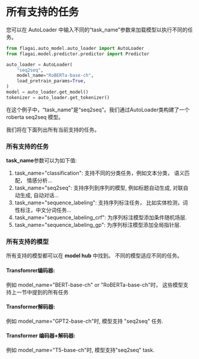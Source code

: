 # 所有支持的任务


您可以在 AutoLoader 中输入不同的“task_name”参数来加载模型以执行不同的任务。

```python
from flagai.auto_model.auto_loader import AutoLoader
from flagai.model.predictor.predictor import Predictor

auto_loader = AutoLoader(
    "seq2seq",
    model_name="RoBERTa-base-ch",
    load_pretrain_params=True,
)
model = auto_loader.get_model()
tokenizer = auto_loader.get_tokenizer()
```
在这个例子中，“task_name”是“seq2seq”。我们通过AutoLoader类构建了一个roberta seq2seq 模型。

我们将在下面列出所有当前支持的任务。
### 所有支持的任务
**task_name**参数可以为如下值:
1. task_name="classification": 支持不同的分类任务，例如文本分类， 语义匹配， 情感分析...
2. task_name="seq2seq": 支持序列到序列的模型, 例如标题自动生成, 对联自动生成, 自动对话...
3. task_name="sequence_labeling": 支持序列标注任务， 比如实体检测，词性标注，中文分词任务...
4. task_name="sequence_labeling_crf": 为序列标注模型添加条件随机场层.
5. task_name="sequence_labeling_gp": 为序列标注模型添加全局指针层.

### 所有支持的模型
所有支持的模型都可以在 **model hub** 中找到。
不同的模型适应不同的任务。

#### Transfomrer编码器:

例如 model_name="BERT-base-ch" or "RoBERTa-base-ch"时， 这些模型支持上一节中提到的所有任务

#### Transformer解码器:

例如 model_name="GPT2-base-ch"时, 模型支持 "seq2seq" 任务.

#### Transformer 编码器+解码器:

例如 model_name="T5-base-ch"时, 模型支持"seq2seq" task.
